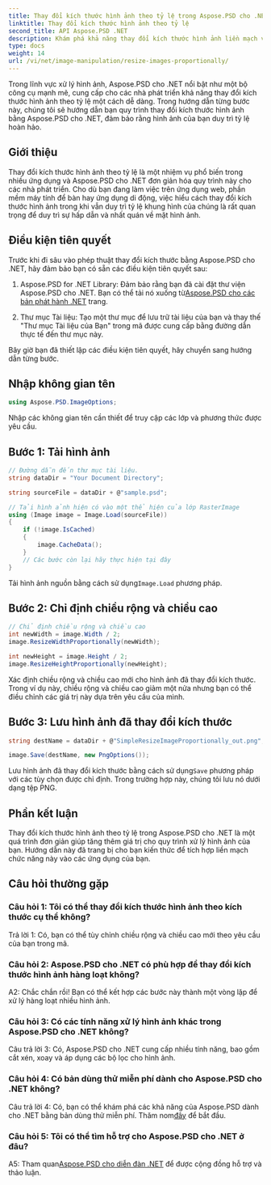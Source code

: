 ```yaml
---
title: Thay đổi kích thước hình ảnh theo tỷ lệ trong Aspose.PSD cho .NET
linktitle: Thay đổi kích thước hình ảnh theo tỷ lệ
second_title: API Aspose.PSD .NET
description: Khám phá khả năng thay đổi kích thước hình ảnh liền mạch với Aspose.PSD cho .NET. Tải xuống thư viện, làm theo hướng dẫn của chúng tôi và nâng cao khả năng xử lý hình ảnh của bạn.
type: docs
weight: 14
url: /vi/net/image-manipulation/resize-images-proportionally/
---
```

Trong lĩnh vực xử lý hình ảnh, Aspose.PSD cho .NET nổi bật như một bộ công cụ mạnh mẽ, cung cấp cho các nhà phát triển khả năng thay đổi kích thước hình ảnh theo tỷ lệ một cách dễ dàng. Trong hướng dẫn từng bước này, chúng tôi sẽ hướng dẫn bạn quy trình thay đổi kích thước hình ảnh bằng Aspose.PSD cho .NET, đảm bảo rằng hình ảnh của bạn duy trì tỷ lệ hoàn hảo.

## Giới thiệu

Thay đổi kích thước hình ảnh theo tỷ lệ là một nhiệm vụ phổ biến trong nhiều ứng dụng và Aspose.PSD cho .NET đơn giản hóa quy trình này cho các nhà phát triển. Cho dù bạn đang làm việc trên ứng dụng web, phần mềm máy tính để bàn hay ứng dụng di động, việc hiểu cách thay đổi kích thước hình ảnh trong khi vẫn duy trì tỷ lệ khung hình của chúng là rất quan trọng để duy trì sự hấp dẫn và nhất quán về mặt hình ảnh.

## Điều kiện tiên quyết

Trước khi đi sâu vào phép thuật thay đổi kích thước bằng Aspose.PSD cho .NET, hãy đảm bảo bạn có sẵn các điều kiện tiên quyết sau:

1.  Aspose.PSD for .NET Library: Đảm bảo rằng bạn đã cài đặt thư viện Aspose.PSD cho .NET. Bạn có thể tải nó xuống từ[Aspose.PSD cho các bản phát hành .NET](https://releases.aspose.com/psd/net/) trang.

2. Thư mục Tài liệu: Tạo một thư mục để lưu trữ tài liệu của bạn và thay thế "Thư mục Tài liệu của Bạn" trong mã được cung cấp bằng đường dẫn thực tế đến thư mục này.

Bây giờ bạn đã thiết lập các điều kiện tiên quyết, hãy chuyển sang hướng dẫn từng bước.

## Nhập không gian tên

```csharp
using Aspose.PSD.ImageOptions;
```

Nhập các không gian tên cần thiết để truy cập các lớp và phương thức được yêu cầu.

## Bước 1: Tải hình ảnh

```csharp
// Đường dẫn đến thư mục tài liệu.
string dataDir = "Your Document Directory";

string sourceFile = dataDir + @"sample.psd";

// Tải hình ảnh hiện có vào một thể hiện của lớp RasterImage
using (Image image = Image.Load(sourceFile))
{
	if (!image.IsCached)
	{
		image.CacheData();
	}
	// Các bước còn lại hãy thực hiện tại đây
}
```

 Tải hình ảnh nguồn bằng cách sử dụng`Image.Load` phương pháp.

## Bước 2: Chỉ định chiều rộng và chiều cao

```csharp
// Chỉ định chiều rộng và chiều cao
int newWidth = image.Width / 2;
image.ResizeWidthProportionally(newWidth);

int newHeight = image.Height / 2;
image.ResizeHeightProportionally(newHeight);
```

Xác định chiều rộng và chiều cao mới cho hình ảnh đã thay đổi kích thước. Trong ví dụ này, chiều rộng và chiều cao giảm một nửa nhưng bạn có thể điều chỉnh các giá trị này dựa trên yêu cầu của mình.

## Bước 3: Lưu hình ảnh đã thay đổi kích thước

```csharp
string destName = dataDir + @"SimpleResizeImageProportionally_out.png";

image.Save(destName, new PngOptions());
```

 Lưu hình ảnh đã thay đổi kích thước bằng cách sử dụng`Save` phương pháp với các tùy chọn được chỉ định. Trong trường hợp này, chúng tôi lưu nó dưới dạng tệp PNG.

## Phần kết luận

Thay đổi kích thước hình ảnh theo tỷ lệ trong Aspose.PSD cho .NET là một quá trình đơn giản giúp tăng thêm giá trị cho quy trình xử lý hình ảnh của bạn. Hướng dẫn này đã trang bị cho bạn kiến thức để tích hợp liền mạch chức năng này vào các ứng dụng của bạn.

## Câu hỏi thường gặp

### Câu hỏi 1: Tôi có thể thay đổi kích thước hình ảnh theo kích thước cụ thể không?

Trả lời 1: Có, bạn có thể tùy chỉnh chiều rộng và chiều cao mới theo yêu cầu của bạn trong mã.

### Câu hỏi 2: Aspose.PSD cho .NET có phù hợp để thay đổi kích thước hình ảnh hàng loạt không?

A2: Chắc chắn rồi! Bạn có thể kết hợp các bước này thành một vòng lặp để xử lý hàng loạt nhiều hình ảnh.

### Câu hỏi 3: Có các tính năng xử lý hình ảnh khác trong Aspose.PSD cho .NET không?

Câu trả lời 3: Có, Aspose.PSD cho .NET cung cấp nhiều tính năng, bao gồm cắt xén, xoay và áp dụng các bộ lọc cho hình ảnh.

### Câu hỏi 4: Có bản dùng thử miễn phí dành cho Aspose.PSD cho .NET không?

 Câu trả lời 4: Có, bạn có thể khám phá các khả năng của Aspose.PSD dành cho .NET bằng bản dùng thử miễn phí. Thăm nom[đây](https://releases.aspose.com/) để bắt đầu.

### Câu hỏi 5: Tôi có thể tìm hỗ trợ cho Aspose.PSD cho .NET ở đâu?

 A5: Tham quan[Aspose.PSD cho diễn đàn .NET](https://forum.aspose.com/c/psd/34) để được cộng đồng hỗ trợ và thảo luận.